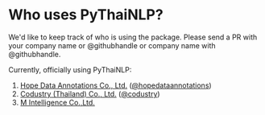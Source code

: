 # Who uses PyThaiNLP?

We'd like to keep track of who is using the package. Please send a PR with your company name or @githubhandle or company name with @githubhandle.

Currently, officially using PyThaiNLP:

1. [Hope Data Annotations Co., Ltd.](https://hopedata.org) ([@hopedataannotations](https://github.com/hopedataannotaions))
2. [Codustry (Thailand) Co., Ltd.](https://codustry.com) ([@codustry](https://github.com/codustry))
3. [M Intelligence Co.,Ltd.](https://www.mintel.tech)
